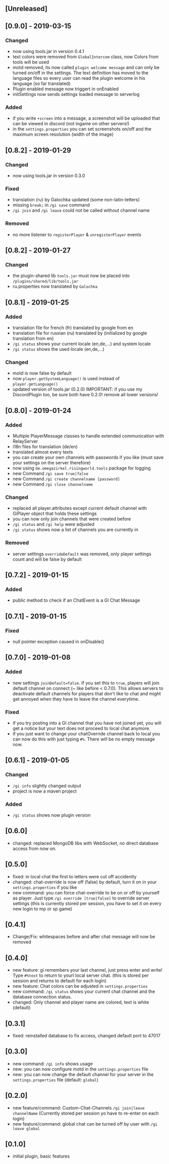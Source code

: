 ## [Unreleased]


## [0.9.0] - 2019-03-15
### Changed
- now using tools.jar in version 0.4.1
- text colors were removed from `GlobalIntercom` class, now Colors from tools will be used
- motd removed, its now called `plugin welcome message` and can only be turned on/off in the settings. The text definition has moved to the language files so every user can read the plugin welcome in his language (so far translated)
- Plugin enabled message now triggert in onEnabled
- initSettings now sends settings loaded message to serverlog
### Added
- if you write `+screen` into a message, a screenshot will be uploaded that can be viewed in discord (not ingame on other servers!)
- in the `settings.properties` you can set screenshots on/off and the maximum screen resolution (width of the image)

## [0.8.2] - 2019-01-29
### Changed
- now using tools.jar in version 0.3.0

### Fixed
- translation (ru) by Galochka updated (some non-latin-letters)
- missing `break;` in `/gi save` command
- `/gi join` and `/gi leave` could not be called without channel name

### Removed
- no more listener to `registerPlayer` & `unregisterPlayer` events

## [0.8.2] - 2019-01-27
### Changed
- the plugin-shared lib `tools.jar` must now be placed into `/plugins/shared/lib/tools.jar`
- ru.properties now translated by `Galochka`

## [0.8.1] - 2019-01-25
### Added
- translation file for french (fr) translated by google from en
- translation file for russian (ru) translated by  (initialized by google translation from en)
- `/gi status` shows your current locale (en,de,...) and system locale
- `/gi status` shows the used locale (en,de,...)

### Changed
- motd is now false by default
- now `player.getSystemLanguage()` is used instead of `player.getLanguage()`
- updated version of tools.jar (0.2.0) IMPORTANT: if you use my DiscordPlugin too, be sure both have 0.2.0! remove all lower versions!

## [0.8.0] - 2019-01-24
### Added
- Multiple PlayerMessage classes to handle extended communication with RelayServer
- i18n files for translation (de/en)
- translated almost every texts
- you can create your own channels with passwords if you like (must save your settings on the server therefore)
- now using `de.omegazirkel.risingworld.tools` package for logging
- new Command `/gi save true|false`
- new Command `/gi create channelname [password]`
- new Command `/gi close channelname`

### Changed
- replaced all player.attributes except current default channel with GiPlayer object that holds these settings
- you can now only join channels that were created before
- `/gi status` and `/gi help` were adjusted
- `/gi status` shows now a list of channels you are currently in

### Removed
- server settings `overrideDefault` was removed, only player settings count and will be false by default

## [0.7.2] - 2019-01-15
### Added
- public method to check if an ChatEvent is a GI Chat Message

## [0.7.1] - 2019-01-15
### Fixed
- null pointer exception caused in onDisable()

## [0.7.0] - 2019-01-08
### Added
- new settings `joinDefault=false`. If you set this to `true`, players will join default channel on connect (~ like before < 0.7.0). This allows servers to deactivate default channels for players that don't like to chat and might get annoyed when they have to leave the channel everytime.

### Fixed
- if you try posting into a GI channel that you have not joined yet, you will get a notice but your text does not proceed to local chat anymore.
- if you just want to change your chatOverride channel back to local you can now do this with just typing `#%`. There will be no empty message now.

## [0.6.1] - 2019-01-05
### Changed
- `/gi info` slightly changed output
- project is now a maven project

### Added
- `/gi status` shows now plugin version

## [0.6.0]
- changed: replaced MongoDB libs with WebSocket, no direct database access from now on.

## [0.5.0]
- fixed: in local chat the first to letters were cut off accidently
- changed: chat-override is now off (false) by default, turn it on in your `settings.properties` if you like
- new command: you can force chat-override to be on or off by yourself as player. Just type `/gi override [true|false]` to override server settings (this is currently stored per session, you have to set it on every new login to mp or sp game)

## [0.4.1]
- Change/Fix: whitespaces before and after chat message will now be removed

## [0.4.0]
- new feature: gi remembers your last channel, just press enter and write! Type `#%text` to return to yourl local server chat. (this is stored per session and returns to default for each login)
- new feature: Chat colors can be adjusted in `settings.properties`
- new command: `/gi status` shows your current chat channel and the database connection status.
- changed: Only channel and player name are colored, text is white (default)

## [0.3.1]
- fixed: reinstalled database to fix access, changed default port to 47017

## [0.3.0]
- new command: `/gi info` shows usage
- new: you can now configure motd in the `settings.properties` file
- new: you can now change the default channel for your server in the `settings.properties` file (default: `global`)

## [0.2.0]
- new feature/command: Custom-Chat-Channels `/gi join|leave channelName` (Currently stored per session yo have to re-enter on each login)
- new feature/command: global chat can be turned off by user with `/gi leave global`

## [0.1.0]
- initial plugin, basic features